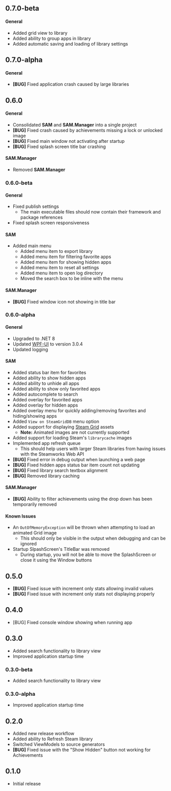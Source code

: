 ## 0.7.0-beta

#### General

- Added grid view to library
- Added ability to group apps in library
- Added automatic saving and loading of library settings

## 0.7.0-alpha

#### General

- **[BUG]** Fixed application crash caused by large libraries

## 0.6.0

#### General

- Consolidated **SAM** and **SAM.Manager** into a single project
- **[BUG]** Fixed crash caused by achievements missing a lock or unlocked image
- **[BUG]** Fixed main window not activating after startup
- **[BUG]** Fixed splash screen title bar crashing

#### SAM.Manager

- Removed **SAM.Manager**

### 0.6.0-beta

#### General

- Fixed publish settings
  - The main executable files should now contain their framework and package references
- Fixed splash screen responsiveness

#### SAM

- Added main menu
  - Added menu item to export library
  - Added menu item for filtering favorite apps
  - Added menu item for showing hidden apps
  - Added menu item to reset all settings
  - Added menu item to open log directory
  - Moved the search box to be inline with the menu

#### SAM.Manager

- **[BUG]** Fixed window icon not showing in title bar

### 0.6.0-alpha

#### General

- Upgraded to .NET 8
- Updated [WPF-UI](https://github.com/lepoco/wpfui) to version 3.0.4
- Updated logging

#### SAM

- Added status bar item for favorites
- Added ability to show hidden apps
- Added ability to unhide all apps
- Added ability to show only favorited apps
- Added autocomplete to search
- Added overlay for favorited apps
- Added overlay for hidden apps
- Added overlay menu for quickly adding/removing favorites and hiding/showing apps
- Added `View on SteamGridDB` menu option
- Added support for displaying [Steam Grid](https://www.steamgriddb.com/) assets
  - **Note:** Animated images are not currently supported
- Added support for loading Steam's `librarycache` images
- Implemented app refresh queue
  - This should help users with larger Steam libraries from having issues with the Steamworks Web API
- **[BUG]** Fixed error in debug output when launching a web page
- **[BUG]** Fixed hidden apps status bar item count not updating
- **[BUG]** Fixed library search textbox alignment
- **[BUG]** Removed library caching

#### SAM.Manager

- **[BUG]** Ability to filter achievements using the drop down has been temporarily removed

#### Known Issues

- An `OutOfMemoryException` will be thrown when attempting to load an animated Grid image
  - This should only be visible in the output when debugging and can be ignored
- Startup SlpashScreen's TitleBar was removed
  - During startup, you will not be able to move the SplashScreen or close it using the Window buttons

## 0.5.0

- **[BUG]** Fixed issue with increment only stats allowing invalid values
- **[BUG]** Fixed issue with increment only stats not displaying properly

## 0.4.0

- [BUG] Fixed console window showing when running app

## 0.3.0

- Added search functionality to library view
- Improved application startup time

### 0.3.0-beta

- Added search functionality to library view

### 0.3.0-alpha

- Improved application startup time

## 0.2.0

- Added new release workflow
- Added ability to Refresh Steam library
- Switched ViewModels to source generators
- **[BUG]** Fixed issue with the "Show Hidden" button not working for Achievements

## 0.1.0

- Initial release
